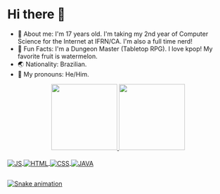 # Hi there 👋
- 💬 About me: I'm 17 years old. I'm taking my 2nd year of Computer Science for the Internet at IFRN/CA. I'm also a full time nerd!
- 🎲 Fun Facts: I'm a Dungeon Master (Tabletop RPG). I love kpop! My favorite fruit is watermelon.
- 🌏 Nationality: Brazilian.
- 👦 My pronouns: He/Him.

<div align="center" width="100vh">
  <a href="https://github.com/hananitallyson">
  <img height="150em" src="https://github-readme-stats.vercel.app/api?username=hananitallyson&show_icons=true&theme=tokyonight&include_all_commits=true&count_private=true"/>
  <img height="150em" src="https://github-readme-stats.vercel.app/api/top-langs/?username=hananitallyson&layout=compact&langs_count=7&theme=tokyonight"/>
</div>
  
<div style="display: inline_block"><br>
  <img align="center" alt="JS" src="https://img.shields.io/badge/JavaScript-F7DF1E?style=for-the-badge&logo=javascript&logoColor=black">
  <img align="center" alt="HTML" src="https://img.shields.io/badge/HTML5-E34F26?style=for-the-badge&logo=html5&logoColor=white">
  <img align="center" alt="CSS" src="https://img.shields.io/badge/CSS3-1572B6?style=for-the-badge&logo=css3&logoColor=white">
  <img align="center" alt="JAVA" src="https://img.shields.io/badge/Java-ED8B00?style=for-the-badge&logo=java&logoColor=white">
</div>
  
## 
  
![Snake animation](https://github.com/hananitallyson/hananitallyson/blob/output/github-contribution-grid-snake.svg)
